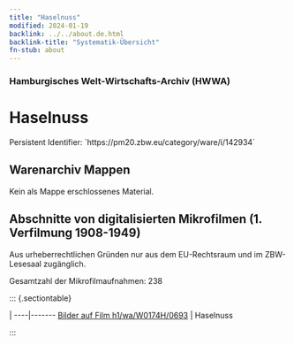 ```yaml
---
title: "Haselnuss"
modified: 2024-01-19
backlink: ../../about.de.html
backlink-title: "Systematik-Übersicht"
fn-stub: about
---
```


### Hamburgisches Welt-Wirtschafts-Archiv (HWWA)

# Haselnuss

<div class="hint">Persistent Identifier: `https://pm20.zbw.eu/category/ware/i/142934`</div>







## Warenarchiv Mappen





Kein als Mappe erschlossenes Material.



<a id="filmsections" />

## Abschnitte von digitalisierten Mikrofilmen (1. Verfilmung 1908-1949)

<p>Aus urheberrechtlichen Gründen nur aus dem EU-Rechtsraum und im ZBW-Lesesaal zugänglich.</p>


<p>Gesamtzahl der Mikrofilmaufnahmen: 238</p>





::: {.sectiontable}

 | 
----|-------
<a class="btn" href="https://pm20.zbw.eu/film/h1/wa/W0174H/0693" rel="nofollow">Bilder auf Film h1/wa/W0174H/0693</a> | Haselnuss


:::
















